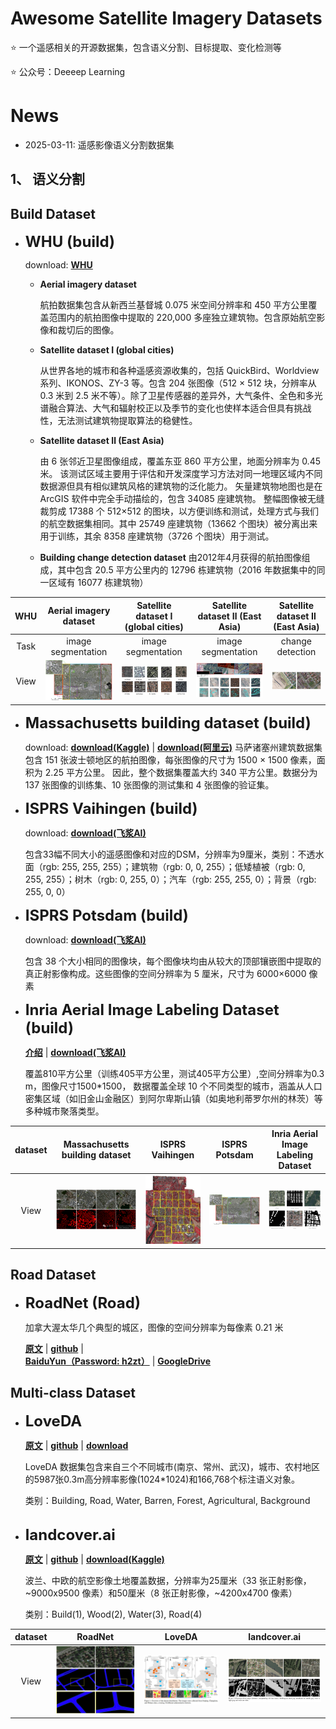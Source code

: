 

# Awesome Satellite Imagery Datasets 

⭐ 一个遥感相关的开源数据集，包含语义分割、目标提取、变化检测等 

⭐ 公众号：Deeeep Learning

# News

- 2025-03-11:  遥感影像语义分割数据集

## 1、 语义分割
## Build Dataset
- **<font size=5>WHU (build)</font>**
 
    download: [**WHU**](http://gpcv.whu.edu.cn/data/building_dataset.html) 
      
  - **Aerial imagery dataset**
    
    航拍数据集包含从新西兰基督城 0.075 米空间分辨率和 450 平方公里覆盖范围内的航拍图像中提取的 220,000 多座独立建筑物。包含原始航空影像和裁切后的图像。

  - **Satellite dataset I (global cities)**
  
    从世界各地的城市和各种遥感资源收集的，包括 QuickBird、Worldview 系列、IKONOS、ZY-3 等。包含 204 张图像（512 × 512 块，分辨率从 0.3 米到 2.5 米不等）。除了卫星传感器的差异外，大气条件、全色和多光谱融合算法、大气和辐射校正以及季节的变化也使样本适合但具有挑战性，无法测试建筑物提取算法的稳健性。

  - **Satellite dataset Ⅱ (East Asia)**
  
    由 6 张邻近卫星图像组成，覆盖东亚 860 平方公里，地面分辨率为 0.45 米。
    该测试区域主要用于评估和开发深度学习方法对同一地理区域内不同数据源但具有相似建筑风格的建筑物的泛化能力。
    矢量建筑物地图也是在 ArcGIS 软件中完全手动描绘的，包含 34085 座建筑物。
    整幅图像被无缝裁剪成 17388 个 512×512 的图块，以方便训练和测试，处理方式与我们的航空数据集相同。其中 25749 座建筑物（13662 个图块）被分离出来用于训练，其余 8358 座建筑物（3726 个图块）用于测试。

   - **Building change detection dataset**
  由2012年4月获得的航拍图像组成，其中包含 20.5 平方公里内的 12796 栋建筑物（2016 年数据集中的同一区域有 16077 栋建筑物）


| WHU  |  Aerial imagery dataset   | Satellite dataset I (global cities) |  Satellite dataset Ⅱ (East Asia)  | Satellite dataset Ⅱ (East Asia) |   
|:----:|:-------------------------:|:-----------------------------------:|:---------------------------------:|:-------------------------------:|
| Task |    image segmentation     |         image segmentation          |        image segmentation         |        change detection         |    
| View |  ![img_1.png](img_1.png)  |       ![img_3.png](img_3.png)       |      ![img_4.png](img_4.png)      |     ![img_5.png](img_5.png)     |  

- **<font size=5>Massachusetts building dataset (build)</font>**
  
    download: [**download(Kaggle)**](https://www.kaggle.com/datasets/balraj98/massachusetts-buildings-dataset) | [**download(阿里云)**](https://tianchi.aliyun.com/dataset/93425) 
    马萨诸塞州建筑数据集包含 151 张波士顿地区的航拍图像，每张图像的尺寸为 1500 × 1500 像素，面积为 2.25 平方公里。 
    因此，整个数据集覆盖大约 340 平方公里。数据分为 137 张图像的训练集、10 张图像的测试集和 4 张图像的验证集。

- **<font size=5>ISPRS Vaihingen (build)</font>**
 
  download: [**download(飞浆AI)**](https://aistudio.baidu.com/datasetdetail/245379) 
      
  包含33幅不同大小的遥感图像和对应的DSM，分辨率为9厘米，类别：不透水面（rgb: 255, 255, 255）；建筑物（rgb: 0, 0, 255）；低矮植被（rgb: 0, 255, 255）；树木（rgb: 0, 255, 0）；汽车（rgb: 255, 255, 0）；背景（rgb: 255, 0, 0）

- **<font size=5>ISPRS Potsdam (build)</font>**
 
  download: [**download(飞浆AI)**](https://aistudio.baidu.com/datasetdetail/145287) 
      
  包含 38 个大小相同的图像块，每个图像块均由从较大的顶部镶嵌图中提取的真正射影像构成。这些图像的空间分辨率为 5 厘米，尺寸为 6000×6000 像素

- **<font size=5>Inria Aerial Image Labeling Dataset (build)</font>**

  [**介绍**](https://project.inria.fr/aerialimagelabeling/) |   [**download(飞浆AI)**](https://aistudio.baidu.com/datasetdetail/126725)

  覆盖810平方公里（训练405平方公里，测试405平方公里）,空间分辨率为0.3 m，图像尺寸1500*1500， 数据覆盖全球 10 个不同类型的城市，涵盖从人口密集区域（如旧金山金融区）到阿尔卑斯山镇（如奥地利蒂罗尔州的林茨）等多种城市聚落类型。

| dataset | Massachusetts building dataset |       ISPRS Vaihingen        |      ISPRS Potsdam      | Inria Aerial Image Labeling Dataset |
|:-------:|:------------------------------:|:----------------------------:|:-----------------------:|:-----------------------------------:| 
|  View   |   ![img_6.png](img_6.png)      |   ![img_7.png](img_7.png)    | ![img_1.png](img_1.png) |      ![img_9.png](img_9.png)        |      ![img_4.png](img_4.png)      |  |  

## Road Dataset
- **<font size=5>RoadNet (Road)</font>**

  加拿大渥太华几个典型的城区，图像的空间分辨率为每像素 0.21 米

  [**原文**](https://ieeexplore.ieee.org/document/8506600) | [**github**](https://github.com/yhlleo/RoadNet?tab=readme-ov-file) |  
  [**BaiduYun（Password: h2zt）**](https://pan.baidu.com/s/1l9RZvyYfLgTOx_k4LQRyhQ) | [**GoogleDrive**](https://drive.google.com/open?id=1GDHy7uwgOswuCDC49OamlNkAxjaITPBI)

##  Multi-class Dataset
- **<font size=5>LoveDA</font>**

  [**原文**](https://arxiv.org/abs/2110.08733) | [**github**](https://github.com/Junjue-Wang/LoveDA?tab=readme-ov-file) |   [**download**](https://zenodo.org/records/5706578)

  LoveDA 数据集包含来自三个不同城市(南京、常州、武汉)，城市、农村地区的5987张0.3m高分辨率影像(1024*1024)和166,768个标注语义对象。

  类别：Building, Road, Water, Barren, Forest, Agricultural, Background
</br></br>
- **<font size=5>landcover.ai</font>**

  [**原文**](https://arxiv.org/pdf/2005.02264) | [**github**](https://github.com/MortenTabaka/Semantic-segmentation-of-LandCover.ai-dataset) |   [**download(Kaggle)**](https://www.kaggle.com/datasets/adrianboguszewski/landcoverai)

  波兰、中欧的航空影像土地覆盖数据，分辨率为25厘米（33 张正射影像，~9000x9500 像素）和50厘米（8 张正射影像，~4200x4700 像素）

  类别：Build(1), Wood(2), Water(3), Road(4)


| dataset |           RoadNet         |           LoveDA          |         landcover.ai      |
|:-------:|:-------------------------:|:-------------------------:|:-------------------------:|
|  View   | ![img_10.png](img_10.png) | ![img_11.png](img_11.png) | ![img_14.png](img_14.png) |

